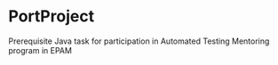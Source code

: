 # PortProject
Prerequisite Java task for participation in Automated Testing Mentoring program in EPAM 
